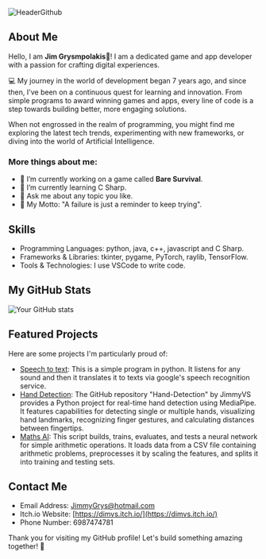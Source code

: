 ![HeaderGithub](https://github.com/JimmyVS/Jim-Grysmpolakis/assets/96888699/c24dc63b-4450-4009-a38a-47c7353184e0)

## About Me

Hello, I am **Jim Grysmpolakis**👋! I am a dedicated game and app developer with a passion for crafting digital experiences.

💻 My journey in the world of development began 7 years ago, and since then, I've been on a continuous quest for learning and innovation. From simple programs to award winning games and apps, every line of code is a step towards building better, more engaging solutions.

When not engrossed in the realm of programming, you might find me exploring the latest tech trends, experimenting with new frameworks, or diving into the world of Artificial Intelligence.

### More things about me:
- 🔭 I’m currently working on a game called **Bare Survival**.
- 🌱 I’m currently learning C Sharp.
- 💬 Ask me about any topic you like.
- 🌟 My Motto: "A failure is just a reminder to keep trying".

## Skills

- Programming Languages:  python, java, c++, javascript and C Sharp. 
- Frameworks & Libraries:  tkinter, pygame, PyTorch, raylib, TensorFlow.
- Tools & Technologies:  I use VSCode to write code.

## My GitHub Stats

![Your GitHub stats](https://github-readme-stats.vercel.app/api?username=JimmyVS&show_icons=true&hide_border=true)

## Featured Projects

Here are some projects I'm particularly proud of:

- [Speech to text](https://github.com/JimmyVS/Speech-To-Text): This is a simple program in python. It listens for any sound and then it translates it to texts via google's speech recognition service. 
- [Hand Detection](https://github.com/JimmyVS/Hand-Detection): The GitHub repository "Hand-Detection" by JimmyVS provides a Python project for real-time hand detection using MediaPipe. It features capabilities for detecting single or multiple hands, visualizing hand landmarks, recognizing finger gestures, and calculating distances between fingertips.
- [Maths AI](https://github.com/JimmyVS/Math_Solver_AI): This script builds, trains, evaluates, and tests a neural network for simple arithmetic operations. It loads data from a CSV file containing arithmetic problems, preprocesses it by scaling the features, and splits it into training and testing sets. 
  
## Contact Me
  
- Email Address: JimmyGrys@hotmail.com
- Itch.io Website: [https://dimvs.itch.io/](https://dimvs.itch.io/)
- Phone Number: 6987474781

Thank you for visiting my GitHub profile! Let's build something amazing together! 🚀
